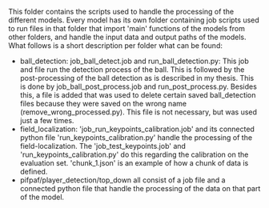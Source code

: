 This folder contains the scripts used to handle the processing of the different models. Every model has its own folder containing job scripts used to run files in that folder that import 'main' functions of the models from other folders, and handle the input data and output paths of the models. What follows is a short description per folder what can be found:
  - ball_detection: job_ball_detect.job and run_ball_detection.py: This job and file run the detection process of the ball. This is followed by the post-processing of the ball detection as is described in my thesis. This is done by job_ball_post_process.job and run_post_process.py. Besides this, a file is added that was used to delete certain saved ball_detection files because they were saved on the wrong name (remove_wrong_processed.py). This file is not necessary, but was used just a few times.
  - field_localization: 'job_run_keypoints_calibration.job' and its connected python file 'run_keypoints_calibration.py' handle the processing of the field-localization. The 'job_test_keypoints.job' and 'run_keypoints_calibration.py' do this regarding the calibration on the evaluation set. 'chunk_1.json' is an example of how a chunk of data is defined. 
  - pifpaf/player_detection/top_down all consist of a job file and a connected python file that handle the processing of the data on that part of the model. 
